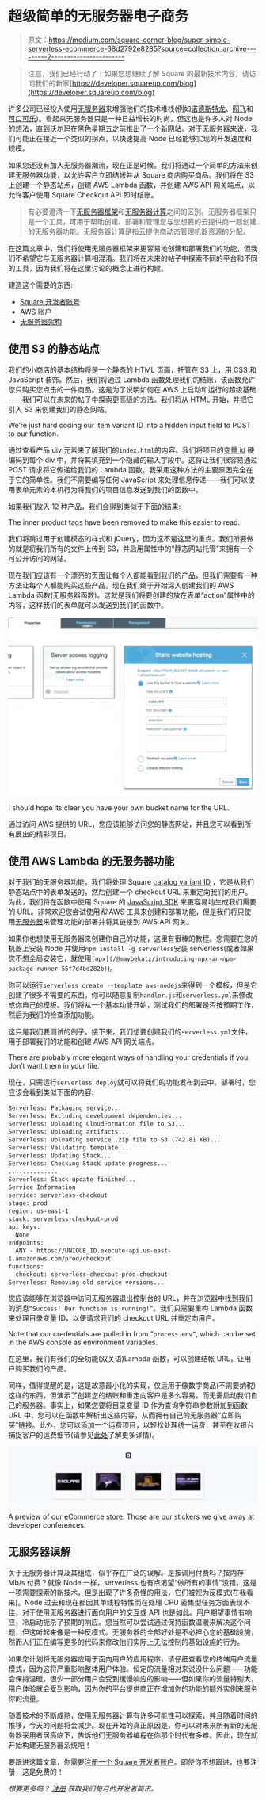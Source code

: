 # 超级简单的无服务器电子商务

> 原文：<https://medium.com/square-corner-blog/super-simple-serverless-ecommerce-68d2792e8285?source=collection_archive---------2----------------------->

> 注意，我们已经行动了！如果您想继续了解 Square 的最新技术内容，请访问我们的新家[https://developer.squareup.com/blog](https://developer.squareup.com/blog)

许多公司已经投入使用[无服务器](https://en.wikipedia.org/wiki/Serverless_computing)来增强他们的技术堆栈(例如[诺德斯特龙](https://read.acloud.guru/serverless-event-sourcing-at-nordstrom-ea69bd8fb7cc)、[网飞](/netflix-techblog/developer-experience-lessons-operating-a-serverless-like-platform-at-netflix-a8bbd5b899a0)和[可口可乐](https://aws.amazon.com/serverless/videos/video-lambda-coca-cola/))。看起来无服务器只是一种日益增长的时尚，但这也是许多人对 Node 的想法，直到沃尔玛在黑色星期五之前推出了一个新网站。对于无服务器来说，我们可能正在接近一个类似的拐点，以快速提高 Node 已经能够实现的开发速度和规模。

如果您还没有加入无服务器潮流，现在正是时候。我们将通过一个简单的方法来创建无服务器功能，以允许客户立即结帐并从 Square 商店购买商品。我们将在 S3 上创建一个静态站点，创建 AWS Lambda 函数，并创建 AWS API 网关端点，以允许客户使用 Square Checkout API 即时结账。

> 有必要澄清一下[无服务器框架](https://serverless.com/)和[无服务器计算](https://en.wikipedia.org/wiki/Serverless_computing)之间的区别。无服务器框架只是一个工具，可用于帮助创建、部署和管理您与您想要的云提供商一起创建的无服务器功能。无服务器计算是指云提供商动态管理机器资源的分配。

在这篇文章中，我们将使用无服务器框架来更容易地创建和部署我们的功能，但我们不希望它与无服务器计算相混淆。我们将在未来的帖子中探索不同的平台和不同的工具，因为我们将在这里讨论的概念上进行构建。

建造这个需要的东西:

*   [Square 开发者账号](https://squareup.com/developers)
*   [AWS 账户](https://aws.amazon.com/)
*   [无服务器架构](https://serverless.com/)

## 使用 S3 的静态站点

我们的小商店的基本结构将是一个静态的 HTML 页面，托管在 S3 上，用 CSS 和 JavaScript 装饰。然后，我们将通过 Lambda 函数处理我们的结账，该函数允许您只购买您点击的一件商品。这是为了说明如何在 AWS 上启动和运行的超级基础——我们可以在未来的帖子中探索更高级的方法。我们将从 HTML 开始，并把它引入 S3 来创建我们的静态网站。

We’re just hard coding our item variant ID into a hidden input field to POST to our function.

通过查看产品 div 元素来了解我们的`index.html`的内容。我们将项目的[变量 id](https://docs.connect.squareup.com/api/connect/v2#endpoint-retrievecatalogobject) 硬编码到每个 div 中，并将其填充到一个隐藏的输入字段中。这将让我们很容易通过 POST 请求将它传递给我们的 Lambda 函数。我采用这种方法的主要原因完全在于它的简单性。我们不需要编写任何 JavaScript 来处理信息传递——我们可以使用表单元素的本机行为将我们的项目信息发送到我们的函数中。

如果我们放入 12 种产品，我们会得到类似于下面的结果:

The inner product tags have been removed to make this easier to read.

我们将跳过用于创建模态的样式和 jQuery，因为这不是这里的重点。我们所要做的就是将我们所有的文件上传到 S3，并启用属性中的“静态网站托管”来拥有一个可公开访问的网站。

现在我们应该有一个漂亮的页面让每个人都能看到我们的产品，但我们需要有一种方法让每个人都能购买这些产品。现在我们终于开始深入创建我们的 AWS Lambda 函数(无服务器函数)。这就是我们将要创建的放在表单“action”属性中的内容，这样我们的表单就可以发送到我们的函数中。

![](img/f59556adf9b018f858d2f080a0bffa29.png)

I should hope its clear you have your own bucket name for the URL.

通过访问 AWS 提供的 URL，您应该能够访问您的静态网站，并且您可以看到所有展出的精彩项目。

## 使用 AWS Lambda 的无服务器功能

对于我们的无服务器功能，我们将处理 Square [catalog variant ID](https://docs.connect.squareup.com/api/connect/v2#endpoint-retrievecatalogobject) ，它是从我们静态站点中的表单发送的，然后创建一个 checkout URL 来重定向我们的用户。为此，我们将在函数中使用 Square 的 [JavaScript SDK](https://github.com/square/connect-javascript-sdk) 来更容易地生成我们需要的 URL。非常欢迎您尝试使用*和* AWS 工具来创建和部署功能，但是我们将只使用[无服务器](https://serverless.com/)来管理功能的部署并将其链接到 AWS API 网关。

如果你也想使用无服务器来创建你自己的功能，这里有很棒的教程。您需要在您的机器上安装 Node 并使用`npm install -g serverless`安装 serverless(或者如果您不想全局安装它，就使用`[npx](/@maybekatz/introducing-npx-an-npm-package-runner-55f7d4bd282b)`)。

你可以运行`serverless create --template aws-nodejs`来得到一个模板，但是它创建了很多不需要的东西。你可以随意复制`handler.js`和`serverless.yml`来修改成你自己的模板。我们将从一个基本功能开始，测试我们的部署是否按预期工作，然后为我们的检查添加功能。

这只是我们要测试的例子。接下来，我们想要创建我们的`serverless.yml`文件，用于部署我们的功能和创建 AWS API 网关端点。

There are probably more elegant ways of handling your credentials if you don’t want them in your file.

现在，只需运行`serverless deploy`就可以将我们的功能发布到云中。部署时，您应该会看到类似下面的内容:

```
Serverless: Packaging service...
Serverless: Excluding development dependencies...
Serverless: Uploading CloudFormation file to S3...
Serverless: Uploading artifacts...
Serverless: Uploading service .zip file to S3 (742.81 KB)...
Serverless: Validating template...
Serverless: Updating Stack...
Serverless: Checking Stack update progress...
..............
Serverless: Stack update finished...
Service Information
service: serverless-checkout
stage: prod
region: us-east-1
stack: serverless-checkout-prod
api keys:
  None
endpoints:
  ANY - https://UNIQUE_ID.execute-api.us-east-1.amazonaws.com/prod/checkout
functions:
  checkout: serverless-checkout-prod-checkout
Serverless: Removing old service versions...
```

您应该能够在浏览器中访问无服务器退出控制台的 URL，并在浏览器中找到我们的消息`“Success! Our function is running!”`。我们只需要重构 Lambda 函数来处理目录变量 ID，以便请求我们的 checkout URL 并重定向用户。

Note that our credentials are pulled in from “`process.env”`, which can be set in the AWS console as environment variables.

在这里，我们有我们的全功能(双关语)Lambda 函数，可以创建结帐 URL，让用户购买我们的产品。

同样，值得提醒的是，这是故意最小化的实现，仅适用于像数字商品(不需要纳税)这样的东西，但演示了创建您的结账和重定向客户是多么容易，而无需启动我们自己的服务器。事实上，如果您要将目录变量 ID 作为查询字符串参数附加到函数 URL 中，您可以在函数中解析出这些内容，从而拥有自己的无服务器“立即购买”链接。此外，您可以添加一个运费项目，以轻松处理统一运费，甚至在收银台捕捉客户的运费细节(请参见[此处](https://docs.connect.squareup.com/payments/checkout/overview#create-the-post-request)了解更多详情)。

![](img/fd78dfdd67cb48de860d4412917a11c2.png)

A preview of our eCommerce store. Those are our stickers we give away at developer conferences.

## 无服务器误解

关于无服务器计算及其组成，似乎存在广泛的误解。是按调用付费吗？按内存 Mb/s 付费？就像 Node 一样，serverless 也有点渴望“做所有的事情”没错，这是一项需要探索的新技术，但是出现了许多奇怪的用法，它们被视为反模式(在我看来)。Node 过去和现在都因其单线程特性而在处理 CPU 密集型任务方面表现不佳，对于使用无服务器进行面向用户的交互或 API 也是如此。用户期望事情有响应，冷启动扼杀了预期的响应。您当然可以尝试通过保持函数温暖来解决这个问题，但这听起来像是一种反模式。无服务器的全部好处是不必担心您的基础设施，然而人们正在编写更多的代码来修改他们实际上无法控制的基础设施的行为。

如果您计划将无服务器应用于面向用户的应用程序，请仔细查看您的终端用户流量模式，因为这将严重影响整体用户体验。恒定的流量相对来说没什么问题——功能会保持温暖，很少一部分用户会受到缓慢响应的影响——但如果你的流量特别大，用户体验就会受到影响，因为你的平台提供商[正在增加你的功能的额外实例](https://theburningmonk.com/2018/01/im-afraid-youre-thinking-about-aws-lambda-cold-starts-all-wrong/)来服务你的流量。

随着技术的不断成熟，使用无服务器计算有许多可能性可以探索，并且随着时间的推移，今天的问题将会减少。现在开始的真正原因是，你可以对未来所有新的无服务器采用者居高临下，告诉他们无服务器编程在你那个时代有多难。因此，现在就开始构建无服务器系统吧！

要跟进这篇文章，你需要[注册一个 Square 开发者账户](https://squareup.com/developers)。即使你不想跟进，也要注册，这是免费的！

*想要更多吗？* [*注册*](https://www.workwithsquare.com/developer-newsletter.html?channel=Online%20Social&sqmethod=Blog) *获取我们每月的开发者简讯。*